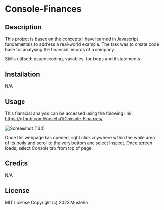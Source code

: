# Console-Finances

## Description

This project is based on the concepts I have learned in Javascript fundamentals to address a real-world example. The task was to create code base for analysing the financial records of a company.

Skills utilised: psuedocoding, variables, for loops and if statements.

## Installation

N/A

## Usage

This fianacial analysis can be accessed using the folowing link: https://github.com/Musleha1/Console-Finances/

![Screenshot (134)](https://user-images.githubusercontent.com/86237540/211686705-d2890bac-32c0-4345-8bae-c84ba550b8a4.png)

Once the webpage has opened, right click anywhere within the white area of its body and scroll to the very bottom and select Inspect. Once screen loads, select Console tab from top of page.


## Credits


N/A

## License


MIT License
Copyright (c) 2023 Musleha
